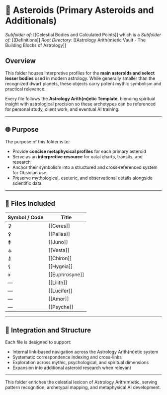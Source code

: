 # 📁 Asteroids (Primary Asteroids and Additionals)
*Subfolder of:* [[Celestial Bodies and Calculated Points]]
which is a *Subfolder of:* [[Definitions]]
*Root Directory:* [[Astrology Arith(m)etic Vault - The Building Blocks of Astrology]]

## Overview

This folder houses interpretive profiles for the **main asteroids and select lesser bodies** used in modern astrology. While generally smaller than the recognized dwarf planets, these objects carry potent mythic symbolism and practical relevance.

Every file follows the **Astrology Arith(m)etic Template**, blending spiritual insight with astrological precision so these archetypes can be referenced for personal study, client work, and eventual AI training.

---

## 🌐 Purpose

The purpose of this folder is to:

- Provide **concise metaphysical profiles** for each primary asteroid
- Serve as an **interpretive resource** for natal charts, transits, and research
- Anchor their symbolism into a structured and cross‑referenced system for Obsidian use
- Preserve mythological, esoteric, and observational details alongside scientific data

---

## 🌌 Files Included

| Symbol / Code | Title |
|---------------|-------|
| ⚳ | [[Ceres]] |
| ⚴ | [[Pallas]] |
| ⚵ | [[Juno]] |
| ⚶ | [[Vesta]] |
| ⚷ | [[Chiron]] |
| ⚸ | [[Hygeia]] |
| ⚹ | [[Euphrosyne]] |
| — | [[Lilith]] |
| — | [[Lucifer]] |
| — | [[Amor]] |
| — | [[Psyche]] |

---

## 🧩 Integration and Structure

Each file is designed to support:

- Internal link-based navigation across the Astrology Arith(m)etic system
- Systematic correspondence indexing and cross-links
- Exploration across mythic, psychological, and spiritual dimensions
- Expansion into additional asteroid research when relevant

---

This folder enriches the celestial lexicon of Astrology Arith(m)etic, serving pattern recognition, archetypal mapping, and metaphysical AI development.
